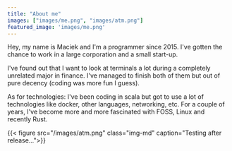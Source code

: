```yaml
---
title: "About me"
images: ["images/me.png", "images/atm.png"]
featured_image: 'images/me.png'
---
```


Hey, my name is Maciek and I'm a programmer since 2015.
I've gotten the chance to work in a large corporation and a small start-up.

I've found out that I want to look at terminals a lot during a completely
unrelated major in finance. I've managed to finish both of them but out
of pure decency (coding was more fun I guess).


As for technologies: I've been coding in scala but got to use a lot of
technologies like docker, other languages, networking, etc.
For a couple of years, I've become more and more fascinated with FOSS,
Linux and recently Rust. 


{{< figure src="/images/atm.png" class="img-md" caption="Testing after release...">}}


